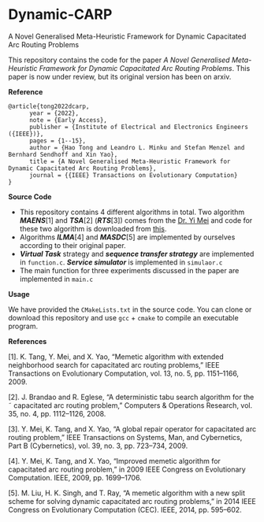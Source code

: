 # Dynamic-CARP
A Novel Generalised Meta-Heuristic Framework for Dynamic Capacitated Arc Routing Problems

This repository contains the code for the paper *A Novel Generalised Meta-Heuristic Framework for Dynamic Capacitated Arc Routing Problems*. This paper is now under review, but its original version has been on arxiv. 


**Reference**
```
@article{tong2022dcarp,
      year = {2022},
      note = {Early Access},
      publisher = {Institute of Electrical and Electronics Engineers ({IEEE})},
      pages = {1--15},
      author = {Hao Tong and Leandro L. Minku and Stefan Menzel and Bernhard Sendhoff and Xin Yao},
      title = {A Novel Generalised Meta-Heuristic Framework for Dynamic Capacitated Arc Routing Problems},
      journal = {{IEEE} Transactions on Evolutionary Computation}
}
```

**Source Code**

- This repository contains 4 different algorithms in total. Two algorithm ***MAENS***[1] and ***TSA***[2] (***RTS***[3]) comes from the [Dr. Yi Mei](https://github.com/meiyi1986) and code for these two algorithm is downloaded from [this](https://meiyi1986.github.io/publication/).
- Algorithms ***ILMA***[4] and ***MASDC***[5] are implemented by ourselves according to their original paper.
- ***Virtual Task*** strategy and ***sequence transfer strategy*** are implemented in `function.c`. ***Service simulator*** is implemented in `simulaor.c`
- The main function for three experiments discussed in the paper are implemented in `main.c`


**Usage**

We have provided the `CMakeLists.txt` in the source code. You can clone or download this repository and use `gcc` + `cmake` to compile an executable program.

**References**

[1]. K. Tang, Y. Mei, and X. Yao, “Memetic algorithm with extended neighborhood search for capacitated arc routing problems,” IEEE Transactions
on Evolutionary Computation, vol. 13, no. 5, pp. 1151–1166, 2009.

[2]. J. Brandao and R. Eglese, “A deterministic tabu search algorithm for the ˜
capacitated arc routing problem,” Computers & Operations Research,
vol. 35, no. 4, pp. 1112–1126, 2008.

[3]. Y. Mei, K. Tang, and X. Yao, “A global repair operator for capacitated
arc routing problem,” IEEE Transactions on Systems, Man, and Cybernetics, Part B (Cybernetics), vol. 39, no. 3, pp. 723–734, 2009.

[4]. Y. Mei, K. Tang, and X. Yao, “Improved memetic algorithm for capacitated arc routing problem,” in 2009 IEEE Congress on Evolutionary Computation. IEEE,
2009, pp. 1699–1706.

[5]. M. Liu, H. K. Singh, and T. Ray, “A memetic algorithm with a new split
scheme for solving dynamic capacitated arc routing problems,” in 2014
IEEE Congress on Evolutionary Computation (CEC). IEEE, 2014, pp.
595–602.

